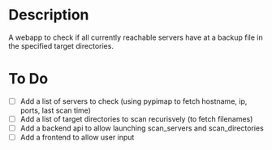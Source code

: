 # Description

A webapp to check if all currently reachable servers have at a backup file in the specified target directories.

# To Do

- [ ] Add a list of servers to check (using pypimap to fetch hostname, ip, ports, last scan time)
- [ ] Add a list of target directories to scan recurisvely (to fetch filenames)
- [ ] Add a backend api to allow launching scan_servers and scan_directories
- [ ] Add a frontend to allow user input